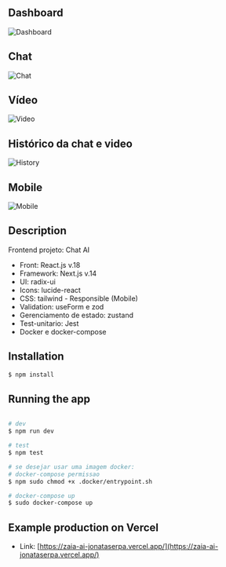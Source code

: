 ## Dashboard

![Dashboard](https://cdn.discordapp.com/attachments/1083115321935798314/1191823481407537312/image.png?ex=65a6d71c&is=6594621c&hm=5ae8d96a9454e7c3d241b1ebbb3153be947cd1831276432949f98bdb3aba6170&)

## Chat

![Chat](https://cdn.discordapp.com/attachments/1083115321935798314/1191825074131579000/image.png?ex=65a6d898&is=65946398&hm=0b8bdcbda3ea200e479a0f78679b267e65dce1f3b4eed5bc09620d3b847d7920&)

## Vídeo

![Video](https://cdn.discordapp.com/attachments/1083115321935798314/1191822205496070317/image.png?ex=65a6d5ec&is=659460ec&hm=44bb59ff48e0db95773e8bafd8eaeb52575857c7cbd57b0579bffb1978b9db4a&)

## Histórico da chat e video

![History](https://cdn.discordapp.com/attachments/1083115321935798314/1191825211893497936/image.png?ex=65a6d8b9&is=659463b9&hm=68fcc81f9e8507cc0ae75660b32b93fd532b4a53edc11339e7c8cd6e61c95297&)

## Mobile

![Mobile](https://cdn.discordapp.com/attachments/1083115321935798314/1189614452933414932/image.png?ex=659ecdcb&is=658c58cb&hm=3993f285de8f870230e2087968c2fa4f93628832b946fcb9e1296575ac9e58fd&)

## Description

Frontend projeto: Chat AI
- Front: React.js v.18
- Framework: Next.js v.14
- UI: radix-ui
- Icons: lucide-react
- CSS: tailwind - Responsible (Mobile)
- Validation: useForm e zod
- Gerenciamento de estado: zustand
- Test-unitario: Jest 
- Docker e docker-compose

## Installation

```bash
$ npm install
```

## Running the app

```bash

# dev
$ npm run dev

# test
$ npm test

# se desejar usar uma imagem docker: 
# docker-compose permissao
$ npm sudo chmod +x .docker/entrypoint.sh

# docker-compose up
$ sudo docker-compose up

```

## Example production on Vercel

- Link: [https://zaia-ai-jonataserpa.vercel.app/](https://zaia-ai-jonataserpa.vercel.app/)
